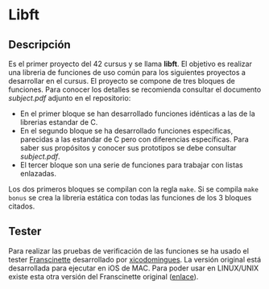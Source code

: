 # Libft

## Descripción

Es el primer proyecto del 42 cursus y se llama **libft**. El objetivo es realizar una libreria de funciones de uso común para los siguientes proyectos a desarrollar en el cursus.
El proyecto se compone de tres bloques de funciones. Para conocer los detalles se recomienda consultar el documento _subject.pdf_ adjunto en el repositorio:

- En el primer bloque se han desarrollado funciones idénticas a las de la librerias estandar de C.
- En el segundo bloque se ha desarrollado funciones especificas, parecidas a las estandar de C pero con diferencias específicas. Para saber sus propósitos y conocer sus prototipos se debe consultar _subject.pdf_.
- El tercer bloque son una serie de funciones para trabajar con listas enlazadas.

Los dos primeros bloques se compilan con la regla `make`. Si se compila `make bonus` se crea la libreria estática con todas las funciones de los 3 bloques citados.

## Tester

Para realizar las pruebas de verificación de las funciones se ha usado el tester [Franscinette](https://github.com/xicodomingues/francinette) desarrollado por [xicodomingues](https://github.com/xicodomingues).
La versión original está desarrollada para ejecutar en iOS de MAC. Para poder usar en LINUX/UNIX existe esta otra versión del Franscinette original ([enlace](https://github.com/WaRtr0/francinette-image)).

